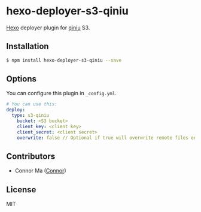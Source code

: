 # hexo-deployer-s3-qiniu

[Hexo](http://hexo.io/) deployer plugin for [qiniu](https://portal.qiniu.com/) S3.

## Installation

``` bash
$ npm install hexo-deployer-s3-qiniu --save
```

## Options

You can configure this plugin in `_config.yml`.

``` yaml
# You can use this:
deploy:
  type: s3-qiniu
    bucket: <S3 bucket>
    client_key: <client key>
    client_secret: <client secret>
    overwrite: false // Optional if true will overwrite remote files on S3. Default: false
```

## Contributors
- Connor Ma ([Connor](https://github.com/matian2014))

## License

MIT
